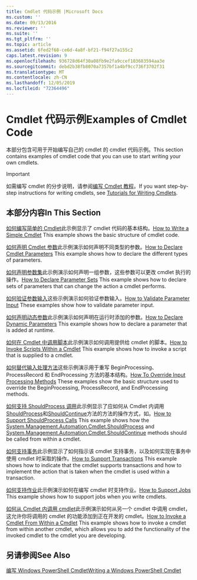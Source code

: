```yaml
---
title: Cmdlet 代码示例 |Microsoft Docs
ms.custom: ''
ms.date: 09/13/2016
ms.reviewer: ''
ms.suite: ''
ms.tgt_pltfrm: ''
ms.topic: article
ms.assetid: 6fed2f68-ce6d-4a8f-bf21-f94f27a155c2
caps.latest.revision: 9
ms.openlocfilehash: 936728d64f30a08fb9e2fa9ccef103683594aa3e
ms.sourcegitcommit: debd2b38fb8070a7357bf1a4bf9cc736f3702f31
ms.translationtype: MT
ms.contentlocale: zh-CN
ms.lasthandoff: 12/05/2019
ms.locfileid: "72364496"
---
```

# <a name="examples-of-cmdlet-code"></a><span data-ttu-id="9ab60-102">Cmdlet 代码示例</span><span class="sxs-lookup"><span data-stu-id="9ab60-102">Examples of Cmdlet Code</span></span>

<span data-ttu-id="9ab60-103">本部分包含可用于开始编写自己的 cmdlet 的 cmdlet 代码示例。</span><span class="sxs-lookup"><span data-stu-id="9ab60-103">This section contains examples of cmdlet code that you can use to start writing your own cmdlets.</span></span>

> [!IMPORTANT]
> <span data-ttu-id="9ab60-104">如需编写 cmdlet 的分步说明，请参阅[编写 Cmdlet 教程](./tutorials-for-writing-cmdlets.md)。</span><span class="sxs-lookup"><span data-stu-id="9ab60-104">If you want step-by-step instructions for writing cmdlets, see [Tutorials for Writing Cmdlets](./tutorials-for-writing-cmdlets.md).</span></span>

## <a name="in-this-section"></a><span data-ttu-id="9ab60-105">本部分内容</span><span class="sxs-lookup"><span data-stu-id="9ab60-105">In This Section</span></span>

<span data-ttu-id="9ab60-106">[如何编写简单的 Cmdlet](./how-to-write-a-simple-cmdlet.md)此示例显示了 cmdlet 代码的基本结构。</span><span class="sxs-lookup"><span data-stu-id="9ab60-106">[How to Write a Simple Cmdlet](./how-to-write-a-simple-cmdlet.md) This example shows the basic structure of cmdlet code.</span></span>

<span data-ttu-id="9ab60-107">[如何声明 Cmdlet 参数](./how-to-declare-cmdlet-parameters.md)此示例演示如何声明不同类型的参数。</span><span class="sxs-lookup"><span data-stu-id="9ab60-107">[How to Declare Cmdlet Parameters](./how-to-declare-cmdlet-parameters.md) This example shows how to declare the different types of parameters.</span></span>

<span data-ttu-id="9ab60-108">[如何声明参数集](./how-to-declare-parameter-sets.md)此示例演示如何声明一组参数，这些参数可以更改 cmdlet 执行的操作。</span><span class="sxs-lookup"><span data-stu-id="9ab60-108">[How to Declare Parameter Sets](./how-to-declare-parameter-sets.md) This example shows how to declare sets of parameters that can change the action a cmdlet performs.</span></span>

<span data-ttu-id="9ab60-109">[如何验证参数输入](./how-to-validate-parameter-input.md)这些示例演示如何验证参数输入。</span><span class="sxs-lookup"><span data-stu-id="9ab60-109">[How to Validate Parameter Input](./how-to-validate-parameter-input.md) These examples show how to validate parameter input.</span></span>

<span data-ttu-id="9ab60-110">[如何声明动态参数](./how-to-declare-dynamic-parameters.md)此示例演示如何声明在运行时添加的参数。</span><span class="sxs-lookup"><span data-stu-id="9ab60-110">[How to Declare Dynamic Parameters](./how-to-declare-dynamic-parameters.md) This example shows how to declare a parameter that is added at runtime.</span></span>

<span data-ttu-id="9ab60-111">[如何在 Cmdlet 中调用脚本](./how-to-invoke-scripts-within-a-cmdlet.md)此示例演示如何调用提供给 cmdlet 的脚本。</span><span class="sxs-lookup"><span data-stu-id="9ab60-111">[How to Invoke Scripts Within a Cmdlet](./how-to-invoke-scripts-within-a-cmdlet.md) This example shows how to invoke a script that is supplied to a cmdlet.</span></span>

<span data-ttu-id="9ab60-112">[如何替代输入处理方法](./how-to-override-input-processing-methods.md)这些示例演示用于重写 BeginProcessing、ProcessRecord 和 EndProcessing 方法的基本结构。</span><span class="sxs-lookup"><span data-stu-id="9ab60-112">[How To Override Input Processing Methods](./how-to-override-input-processing-methods.md) These examples show the basic structure used to override the BeginProcessing, ProcessRecord, and EndProcessing methods.</span></span>

<span data-ttu-id="9ab60-113">[如何支持 ShouldProcess 调用](./how-to-request-confirmations.md)此示例显示了应如何从 Cmdlet 内调用[ShouldProcess](/dotnet/api/System.Management.Automation.Cmdlet.ShouldProcess)和[ShouldContinue](/dotnet/api/System.Management.Automation.Cmdlet.ShouldContinue)方法的方法的操作方式，如。</span><span class="sxs-lookup"><span data-stu-id="9ab60-113">[How to Support ShouldProcess Calls](./how-to-request-confirmations.md) This example shows how the [System.Management.Automation.Cmdlet.ShouldProcess](/dotnet/api/System.Management.Automation.Cmdlet.ShouldProcess) and [System.Management.Automation.Cmdlet.ShouldContinue](/dotnet/api/System.Management.Automation.Cmdlet.ShouldContinue) methods should be called from within a cmdlet.</span></span>

<span data-ttu-id="9ab60-114">[如何支持事务](./how-to-support-transactions.md)此示例显示了如何指示该 cmdlet 支持事务，以及如何实现在事务中使用 cmdlet 时采取的操作。</span><span class="sxs-lookup"><span data-stu-id="9ab60-114">[How to Support Transactions](./how-to-support-transactions.md) This example shows how to indicate that the cmdlet supports transactions and how to implement the action that is taken when the cmdlet is used within a transaction.</span></span>

<span data-ttu-id="9ab60-115">[如何支持作业](./how-to-support-jobs.md)此示例演示如何在编写 cmdlet 时支持作业。</span><span class="sxs-lookup"><span data-stu-id="9ab60-115">[How to Support Jobs](./how-to-support-jobs.md) This example shows how to support jobs when you write cmdlets.</span></span>

<span data-ttu-id="9ab60-116">[如何从 Cmdlet 内调用 cmdlet](./how-to-invoke-a-cmdlet-from-within-a-cmdlet.md)此示例演示如何从另一个 cmdlet 中调用 cmdlet，这允许你将调用的 cmdlet 的功能添加到正在开发的 cmdlet。</span><span class="sxs-lookup"><span data-stu-id="9ab60-116">[How to Invoke a Cmdlet From Within a Cmdlet](./how-to-invoke-a-cmdlet-from-within-a-cmdlet.md) This example shows how to invoke a cmdlet from within another cmdlet, which allows you to add the functionality of the invoked cmdlet to the cmdlet you are developing.</span></span>

## <a name="see-also"></a><span data-ttu-id="9ab60-117">另请参阅</span><span class="sxs-lookup"><span data-stu-id="9ab60-117">See Also</span></span>

[<span data-ttu-id="9ab60-118">编写 Windows PowerShell Cmdlet</span><span class="sxs-lookup"><span data-stu-id="9ab60-118">Writing a Windows PowerShell Cmdlet</span></span>](./writing-a-windows-powershell-cmdlet.md)
